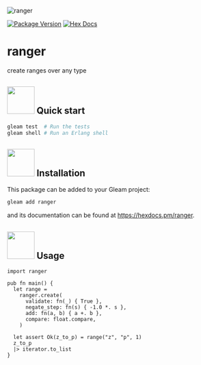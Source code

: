 ![ranger](https://raw.githubusercontent.com/massivefermion/ranger/main/banner.png)

[![Package Version](https://img.shields.io/hexpm/v/ranger)](https://hex.pm/packages/ranger)
[![Hex Docs](https://img.shields.io/badge/hex-docs-ffaff3)](https://hexdocs.pm/ranger/)

# ranger

create ranges over any type

## <img width=64 src="https://raw.githubusercontent.com/massivefermion/ranger/main/icon.png"> Quick start

```sh
gleam test  # Run the tests
gleam shell # Run an Erlang shell
```

## <img width=64 src="https://raw.githubusercontent.com/massivefermion/ranger/main/icon.png"> Installation

This package can be added to your Gleam project:

```sh
gleam add ranger
```

and its documentation can be found at <https://hexdocs.pm/ranger>.

## <img width=64 src="https://raw.githubusercontent.com/massivefermion/ranger/main/icon.png"> Usage

```gleam
import ranger

pub fn main() {
  let range =
    ranger.create(
      validate: fn(_) { True },
      negate_step: fn(s) { -1.0 *. s },
      add: fn(a, b) { a +. b },
      compare: float.compare,
    )

  let assert Ok(z_to_p) = range("z", "p", 1)
  z_to_p
  |> iterator.to_list
}
```
